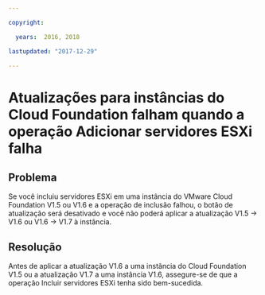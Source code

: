 ```yaml
---

copyright:

  years:  2016, 2018

lastupdated: "2017-12-29"

---
```


# Atualizações para instâncias do Cloud Foundation falham quando a operação Adicionar servidores ESXi falha

## Problema

Se você incluiu servidores ESXi em uma instância do VMware Cloud Foundation V1.5 ou V1.6 e a operação de inclusão falhou, o botão de atualização será desativado e você não poderá aplicar a atualização V1.5 -> V1.6 ou V1.6 -> V1.7 à instância.

## Resolução

Antes de aplicar a atualização V1.6 a uma instância do Cloud Foundation V1.5 ou a atualização V1.7 a uma instância V1.6, assegure-se de que a operação
Incluir servidores ESXi tenha sido bem-sucedida.
